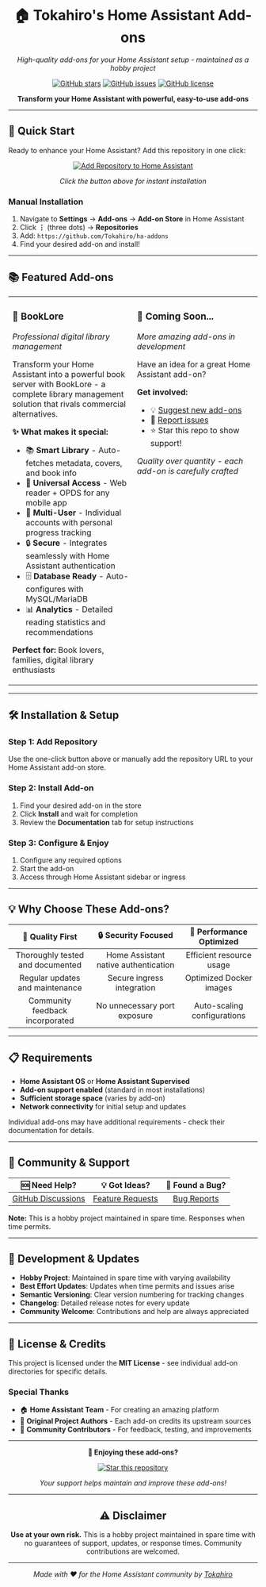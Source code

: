 <div align="center">

# 🏠 Tokahiro's Home Assistant Add-ons

*High-quality add-ons for your Home Assistant setup - maintained as a hobby project*

[![GitHub stars](https://img.shields.io/github/stars/Tokahiro/ha-addons?style=flat-square)](https://github.com/Tokahiro/ha-addons/stargazers)
[![GitHub issues](https://img.shields.io/github/issues/Tokahiro/ha-addons?style=flat-square)](https://github.com/Tokahiro/ha-addons/issues)
[![GitHub license](https://img.shields.io/github/license/Tokahiro/ha-addons?style=flat-square)](https://github.com/Tokahiro/ha-addons/blob/main/LICENSE)

**Transform your Home Assistant with powerful, easy-to-use add-ons**

</div>

---

## 🚀 Quick Start

Ready to enhance your Home Assistant? Add this repository in one click:

<div align="center">

[![Add Repository to Home Assistant](https://my.home-assistant.io/badges/supervisor_add_addon_repository.svg)](https://my.home-assistant.io/redirect/supervisor_add_addon_repository/?repository_url=https%3A%2F%2Fgithub.com%2FTokahiro%2Fha-addons)

*Click the button above for instant installation*

</div>

### Manual Installation
1. Navigate to **Settings** → **Add-ons** → **Add-on Store** in Home Assistant
2. Click **⋮** (three dots) → **Repositories**
3. Add: `https://github.com/Tokahiro/ha-addons`
4. Find your desired add-on and install!

---

## 📚 Featured Add-ons

<table>
<tr>
<td width="50%" valign="top">

### 📖 BookLore
*Professional digital library management*

Transform your Home Assistant into a powerful book server with BookLore - a complete library management solution that rivals commercial alternatives.

**✨ What makes it special:**
- 📚 **Smart Library** - Auto-fetches metadata, covers, and book info
- 📱 **Universal Access** - Web reader + OPDS for any mobile app
- 👥 **Multi-User** - Individual accounts with personal progress tracking
- 🔒 **Secure** - Integrates seamlessly with Home Assistant authentication
- 🗄️ **Database Ready** - Auto-configures with MySQL/MariaDB
- 📊 **Analytics** - Detailed reading statistics and recommendations

**Perfect for:** Book lovers, families, digital library enthusiasts

</td>
<td width="50%" valign="top">

### 🚀 Coming Soon...
*More amazing add-ons in development*

Have an idea for a great Home Assistant add-on? 

**Get involved:**
- 💡 [Suggest new add-ons](https://github.com/Tokahiro/ha-addons/discussions)
- 🐛 [Report issues](https://github.com/Tokahiro/ha-addons/issues)
- ⭐ Star this repo to show support!

*Quality over quantity - each add-on is carefully crafted*

</td>
</tr>
</table>

---

## 🛠️ Installation & Setup

### Step 1: Add Repository
Use the one-click button above or manually add the repository URL to your Home Assistant add-on store.

### Step 2: Install Add-on
1. Find your desired add-on in the store
2. Click **Install** and wait for completion
3. Review the **Documentation** tab for setup instructions

### Step 3: Configure & Enjoy
1. Configure any required options
2. Start the add-on
3. Access through Home Assistant sidebar or ingress

---

## 💡 Why Choose These Add-ons?

<div align="center">

| 🎯 **Quality First** | 🔒 **Security Focused** | 🚀 **Performance Optimized** |
|:---:|:---:|:---:|
| Thoroughly tested and documented | Home Assistant native authentication | Efficient resource usage |
| Regular updates and maintenance | Secure ingress integration | Optimized Docker images |
| Community feedback incorporated | No unnecessary port exposure | Auto-scaling configurations |

</div>

---

## 📋 Requirements

- **Home Assistant OS** or **Home Assistant Supervised**
- **Add-on support enabled** (standard in most installations)
- **Sufficient storage space** (varies by add-on)
- **Network connectivity** for initial setup and updates

Individual add-ons may have additional requirements - check their documentation for details.

---

## 💬 Community & Support

<div align="center">

| 🆘 **Need Help?** | 💡 **Got Ideas?** | 🐛 **Found a Bug?** |
|:---:|:---:|:---:|
| [GitHub Discussions](https://github.com/Tokahiro/ha-addons/discussions) | [Feature Requests](https://github.com/Tokahiro/ha-addons/issues/new?assignees=&labels=enhancement&template=feature_request.md) | [Bug Reports](https://github.com/Tokahiro/ha-addons/issues/new?assignees=&labels=bug&template=bug_report.md) |

</div>

**Note:** This is a hobby project maintained in spare time. Responses when time permits.

---

## 🔄 Development & Updates

- **Hobby Project**: Maintained in spare time with varying availability
- **Best Effort Updates**: Updates when time permits and issues arise
- **Semantic Versioning**: Clear version numbering for tracking changes  
- **Changelog**: Detailed release notes for every update
- **Community Welcome**: Contributions and help are always appreciated

---

## 📄 License & Credits

This project is licensed under the **MIT License** - see individual add-on directories for specific details.

### Special Thanks
- 🏠 **Home Assistant Team** - For creating an amazing platform
- 🌟 **Original Project Authors** - Each add-on credits its upstream sources
- 👥 **Community Contributors** - For feedback, testing, and improvements

---

<div align="center">

**🌟 Enjoying these add-ons?**

[![Star this repository](https://img.shields.io/badge/⭐-Star%20this%20repo-yellow?style=for-the-badge)](https://github.com/Tokahiro/ha-addons/stargazers)

*Your support helps maintain and improve these add-ons!*

---

## ⚠️ Disclaimer

**Use at your own risk.** This is a hobby project maintained in spare time with no guarantees of support, updates, or response times. Community contributions are welcomed.

---

*Made with ❤️ for the Home Assistant community by [Tokahiro](https://github.com/Tokahiro)*

</div>
